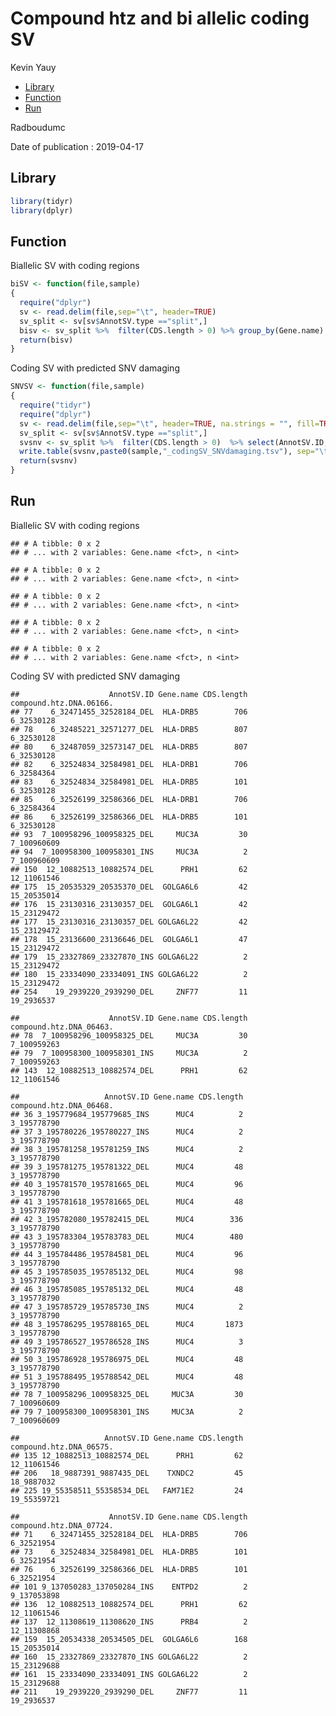 Compound htz and bi allelic coding SV
================
Kevin Yauy

  - [Library](#library)
  - [Function](#function)
  - [Run](#run)

Radboudumc

Date of publication : 2019-04-17

## Library

``` r
library(tidyr)
library(dplyr)
```

## Function

Biallelic SV with coding regions

``` r
biSV <- function(file,sample)
{
  require("dplyr")
  sv <- read.delim(file,sep="\t", header=TRUE)
  sv_split <- sv[sv$AnnotSV.type =="split",]
  bisv <- sv_split %>%  filter(CDS.length > 0) %>% group_by(Gene.name) %>% summarise(n= n_distinct(Gene.name)) %>%  filter(n > 1)
  return(bisv)
}
```

Coding SV with predicted SNV damaging

``` r
SNVSV <- function(file,sample)
{
  require("tidyr")
  require("dplyr")
  sv <- read.delim(file,sep="\t", header=TRUE, na.strings = "", fill=TRUE)
  sv_split <- sv[sv$AnnotSV.type =="split",]
  svsnv <- sv_split %>%  filter(CDS.length > 0)  %>% select(AnnotSV.ID,Gene.name,CDS.length,contains("compound"))  %>% select(AnnotSV.ID,Gene.name, CDS.length, contains(sample)) %>% drop_na()
  write.table(svsnv,paste0(sample,"_codingSV_SNVdamaging.tsv"), sep="\t", row.names = FALSE)
  return(svsnv)
}
```

## Run

Biallelic SV with coding regions

    ## # A tibble: 0 x 2
    ## # ... with 2 variables: Gene.name <fct>, n <int>

    ## # A tibble: 0 x 2
    ## # ... with 2 variables: Gene.name <fct>, n <int>

    ## # A tibble: 0 x 2
    ## # ... with 2 variables: Gene.name <fct>, n <int>

    ## # A tibble: 0 x 2
    ## # ... with 2 variables: Gene.name <fct>, n <int>

    ## # A tibble: 0 x 2
    ## # ... with 2 variables: Gene.name <fct>, n <int>

Coding SV with predicted SNV damaging

    ##                    AnnotSV.ID Gene.name CDS.length compound.htz.DNA.06166.
    ## 77    6_32471455_32528184_DEL  HLA-DRB5        706              6_32530128
    ## 78    6_32485221_32571277_DEL  HLA-DRB5        807              6_32530128
    ## 80    6_32487059_32573147_DEL  HLA-DRB5        807              6_32530128
    ## 82    6_32524834_32584981_DEL  HLA-DRB1        706              6_32584364
    ## 83    6_32524834_32584981_DEL  HLA-DRB5        101              6_32530128
    ## 85    6_32526199_32586366_DEL  HLA-DRB1        706              6_32584364
    ## 86    6_32526199_32586366_DEL  HLA-DRB5        101              6_32530128
    ## 93  7_100958296_100958325_DEL     MUC3A         30             7_100960609
    ## 94  7_100958300_100958301_INS     MUC3A          2             7_100960609
    ## 150  12_10882513_10882574_DEL      PRH1         62             12_11061546
    ## 175  15_20535329_20535370_DEL  GOLGA6L6         42             15_20535014
    ## 176  15_23130316_23130357_DEL  GOLGA6L1         42             15_23129472
    ## 177  15_23130316_23130357_DEL GOLGA6L22         42             15_23129472
    ## 178  15_23136600_23136646_DEL  GOLGA6L1         47             15_23129472
    ## 179  15_23327869_23327870_INS GOLGA6L22          2             15_23129472
    ## 180  15_23334090_23334091_INS GOLGA6L22          2             15_23129472
    ## 254    19_2939220_2939290_DEL     ZNF77         11              19_2936537

    ##                    AnnotSV.ID Gene.name CDS.length compound.htz.DNA_06463.
    ## 78  7_100958296_100958325_DEL     MUC3A         30             7_100959263
    ## 79  7_100958300_100958301_INS     MUC3A          2             7_100959263
    ## 143  12_10882513_10882574_DEL      PRH1         62             12_11061546

    ##                   AnnotSV.ID Gene.name CDS.length compound.htz.DNA_06468.
    ## 36 3_195779684_195779685_INS      MUC4          2             3_195778790
    ## 37 3_195780226_195780227_INS      MUC4          2             3_195778790
    ## 38 3_195781258_195781259_INS      MUC4          2             3_195778790
    ## 39 3_195781275_195781322_DEL      MUC4         48             3_195778790
    ## 40 3_195781570_195781665_DEL      MUC4         96             3_195778790
    ## 41 3_195781618_195781665_DEL      MUC4         48             3_195778790
    ## 42 3_195782080_195782415_DEL      MUC4        336             3_195778790
    ## 43 3_195783304_195783783_DEL      MUC4        480             3_195778790
    ## 44 3_195784486_195784581_DEL      MUC4         96             3_195778790
    ## 45 3_195785035_195785132_DEL      MUC4         98             3_195778790
    ## 46 3_195785085_195785132_DEL      MUC4         48             3_195778790
    ## 47 3_195785729_195785730_INS      MUC4          2             3_195778790
    ## 48 3_195786295_195788165_DEL      MUC4       1873             3_195778790
    ## 49 3_195786527_195786528_INS      MUC4          3             3_195778790
    ## 50 3_195786928_195786975_DEL      MUC4         48             3_195778790
    ## 51 3_195788495_195788542_DEL      MUC4         48             3_195778790
    ## 78 7_100958296_100958325_DEL     MUC3A         30             7_100960609
    ## 79 7_100958300_100958301_INS     MUC3A          2             7_100960609

    ##                   AnnotSV.ID Gene.name CDS.length compound.htz.DNA_06575.
    ## 135 12_10882513_10882574_DEL      PRH1         62             12_11061546
    ## 206   18_9887391_9887435_DEL    TXNDC2         45              18_9887032
    ## 225 19_55358511_55358534_DEL   FAM71E2         24             19_55359721

    ##                    AnnotSV.ID Gene.name CDS.length compound.htz.DNA_07724.
    ## 71    6_32471455_32528184_DEL  HLA-DRB5        706              6_32521954
    ## 73    6_32524834_32584981_DEL  HLA-DRB5        101              6_32521954
    ## 76    6_32526199_32586366_DEL  HLA-DRB5        101              6_32521954
    ## 101 9_137050283_137050284_INS    ENTPD2          2             9_137053898
    ## 136  12_10882513_10882574_DEL      PRH1         62             12_11061546
    ## 137  12_11308619_11308620_INS      PRB4          2             12_11308868
    ## 159  15_20534338_20534505_DEL  GOLGA6L6        168             15_20535014
    ## 160  15_23327869_23327870_INS GOLGA6L22          2             15_23129688
    ## 161  15_23334090_23334091_INS GOLGA6L22          2             15_23129688
    ## 211    19_2939220_2939290_DEL     ZNF77         11              19_2936537
